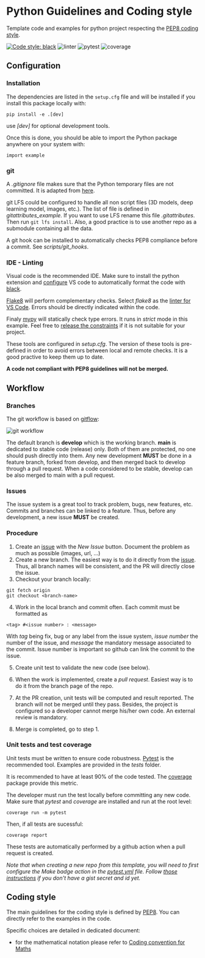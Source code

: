 # Python Guidelines and Coding style

Template code and examples for python project respecting the [PEP8 coding style](https://peps.python.org/pep-0008/).

[![Code style: black](https://img.shields.io/badge/code%20style-black-000000.svg)](https://github.com/psf/black) ![linter](https://github.com/pollen-robotics/python-coding-guidelines/actions/workflows/lint.yml/badge.svg) ![pytest](https://github.com/pollen-robotics/python-coding-guidelines/actions/workflows/pytest.yml/badge.svg) ![coverage](https://img.shields.io/endpoint?url=https://gist.githubusercontent.com/FabienDanieau/58642e8fe4589e710e26627e39ff92d7/raw/covbadge.json)



## Configuration

### Installation

The dependencies are listed in the ```setup.cfg``` file and will be installed if you install this package locally with:
```
pip install -e .[dev]
```
use *[dev]* for optional development tools.


Once this is done, you should be able to import the Python package anywhere on your system with:
```
import example
```


### git

A *.gitignore* file makes sure that the Python temporary files are not committed. It is adapted from [here](https://github.com/github/gitignore/blob/main/Python.gitignore).

git LFS could be configured to handle all non script files (3D models, deep learning model, images, etc.). The list of file is defined in *gitattributes_example.* If you want to use LFS rename this file *.gitattributes*. Then run ```git lfs install```. Also, a good practice is to use another repo as a submodule containing all the data.

A git hook can be installed to automatically checks PEP8 compliance before a commit. See *scripts/git_hooks*.

### IDE - Linting

Visual code is the recommended IDE. Make sure to install the python extension and [configure](https://dev.to/adamlombard/how-to-use-the-black-python-code-formatter-in-vscode-3lo0) VS code to automatically format the code with [black](https://black.readthedocs.io).

[Flake8](https://flake8.pycqa.org) will perform complementary checks. Select *flake8* as the [linter for VS Code](https://code.visualstudio.com/docs/python/linting). Errors should be directly indicated within the code.

Finaly [mypy](https://mypy.readthedocs.io/en/stable/index.html) will statically check type errors. It runs in *strict* mode in this example. Feel free to [release the constraints](https://mypy.readthedocs.io/en/stable/getting_started.html?highlight=strict#strict-mode-and-configuration) if it is not suitable for your project.

These tools are configured in *setup.cfg*. The version of these tools is pre-defined in order to avoid errors between local and remote checks. It is a good practive to keep them up to date.

**A code not compliant with PEP8 guidelines will not be merged.**

## Workflow

### Branches

The git workflow is based on [gitflow](https://www.atlassian.com/git/tutorials/comparing-workflows/gitflow-workflow):

![git workflow](https://wac-cdn.atlassian.com/dam/jcr:34c86360-8dea-4be4-92f7-6597d4d5bfae/02%20Feature%20branches.svg?cdnVersion=805)

The default branch is **develop** which is the working branch. **main** is dedicated to stable code (release) only. Both of them are protected, no one should push directly into them. Any new development **MUST** be done in a feature branch, forked from develop, and then merged back to develop through a pull request. When a code considered to be stable, develop can be also merged to main with a pull request.

### Issues

The issue system is a great tool to track problem, bugs, new features, etc. Commits and branches can be linked to a feature. Thus, before any development, a new issue **MUST** be created.

### Procedure

1. Create an [issue](https://github.com/pollen-robotics/unity-workflow/issues) with the *New Issue* button. Document the problem as much as possible (images, url, ...)
2. Create a new branch. The easiest way is to do it directly from the [issue](https://github.blog/changelog/2022-03-02-create-a-branch-for-an-issue/). Thus, all branch names will be consistent, and the PR will directly close the issue.
3. Checkout your branch locally:
 ```
 git fetch origin
 git checkout <branch-name>
 ```
4. Work in the local branch and commit often. Each commit must be formatted as
 ```
<tag> #<issue number> : <message>
 ```
 With *tag* being fix, bug or any label from the issue system, *issue number* the number of the issue, and *message* the mandatory message associated to the commit. Issue number is important so github can link the commit to the issue.
 
 5. Create unit test to validate the new code (see below).

 6. When the work is implemented, create a *pull request*. Easiest way is to do it from the branch page of the repo.
 
 7. At the PR creation, unit tests will be computed and result reported. The branch will not be merged until they pass. Besides, the project is configured so a developer cannot merge his/her own code. An external review is mandatory.
 8. Merge is completed, go to step 1.

 ### Unit tests and test coverage

 Unit tests must be written to ensure code robustness. [Pytest](https://docs.pytest.org) is the recommended tool. Examples are provided in the *tests* folder.
 
It is recommended to have at least 90% of the code tested. The [coverage](https://coverage.readthedocs.io) package provide this metric.

 The developer must run the test locally before committing any new code. Make sure that *pytest* and *coverage* are installed and run at the root level:
 ```
 coverage run -m pytest
 ```
Then, if all tests are sucessful:
 ```
 coverage report
 ```
 These tests are automatically performed by a github action when a pull request is created.

 _Note that when creating a new repo from this template, you will need to first configure the Make badge action in the [pytest.yml](https://github.com/pollen-robotics/python-template/blob/develop/.github/workflows/pytest.yml#L42-L53) file. Follow [those instructions](https://github.com/schneegans/dynamic-badges-action/tree/v1.6.0/#configuration) if you don't have a gist secret and id yet._ 

 ## Coding style

 The main guidelines for the coding style is defined by [PEP8](https://peps.python.org/pep-0008/). You can directly refer to the examples in the code.

 Specific choices are detailed in dedicated document:
 - for the mathematical notation please refer to [Coding convention for Maths](docs/convention_maths.md)